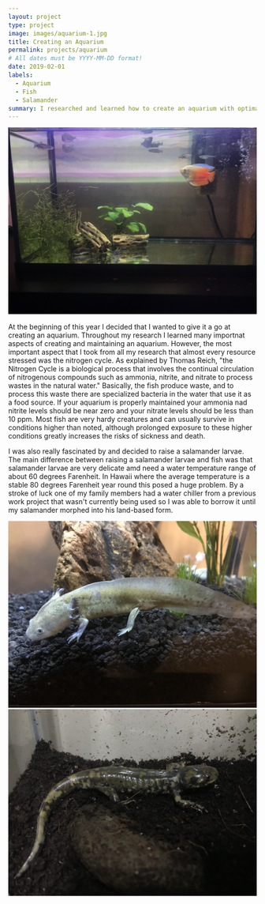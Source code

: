 ```yaml
---
layout: project
type: project
image: images/aquarium-1.jpg
title: Creating an Aquarium
permalink: projects/aquarium
# All dates must be YYYY-MM-DD format!
date: 2019-02-01
labels:
  - Aquarium
  - Fish
  - Salamander
summary: I researched and learned how to create an aquarium with optimal conditions to care for fish and a salamander larvae.
---
```

<div class="ui large rounded images">
  <img class="ui image" src="../images/aquarium-1.jpg">
</div>

At the beginning of this year I decided that I wanted to give it a go at creating an aquarium. Throughout my research I learned many importnat aspects of creating and maintaining an aquarium. However, the most important aspect that I took from all my research that almost every resource stressed was the nitrogen cycle. As explained by Thomas Reich, "the Nitrogen Cycle is a biological process that involves the continual circulation of nitrogenous compounds such as ammonia, nitrite, and nitrate to process wastes in the natural water." Basically, the fish produce waste, and to process this waste there are specialized bacteria in the water that use it as a food source. If your aquarium is properly maintained your ammonia nad nitrite levels should be near zero and your nitrate levels should be less than 10 ppm. Most fish are very hardy creatures and can usually survive in conditions higher than noted, although prolonged exposure to these higher conditions greatly increases the risks of sickness and death.

I was also really fascinated by and decided to raise a salamander larvae. The main difference between raising a salamander larvae and fish was that salamander larvae are very delicate amd need a water temperature range of about 60 degrees Farenheit. In Hawaii where the average temperature is a stable 80 degrees Farenheit year round this posed a huge problem. By a stroke of luck one of my family members had a water chiller from a previous work project that wasn't currently being used so I was able to borrow it until my salamander morphed into his land-based form.

<div class="ui large rounded images">
  <img class="ui image" src="../images/aquarium-2.jpg">
  <img class="ui image" src="../images/aquarium-3.jpg">
</div>

